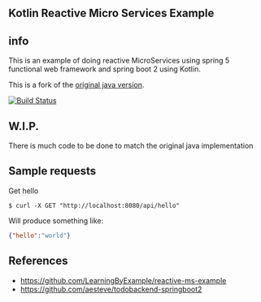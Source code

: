 ## Kotlin Reactive Micro Services Example

## info
This is an example of doing reactive MicroServices using spring 5 functional web framework and spring boot 2 using Kotlin.

This is a fork of the [original java version](https://github.com/LearningByExample/reactive-ms-example).

[![Build Status](https://travis-ci.org/LearningByExample/KotlinReactiveMS.svg?branch=master)](https://travis-ci.org/LearningByExample/KotlinReactiveMS)
## W.I.P.
There is much code to be done to match the original java implementation

## Sample requests

Get hello
```shell
$ curl -X GET "http://localhost:8080/api/hello"
```

Will produce something like:
```json
{"hello":"world"}
```

## References
- https://github.com/LearningByExample/reactive-ms-example
- https://github.com/aesteve/todobackend-springboot2
